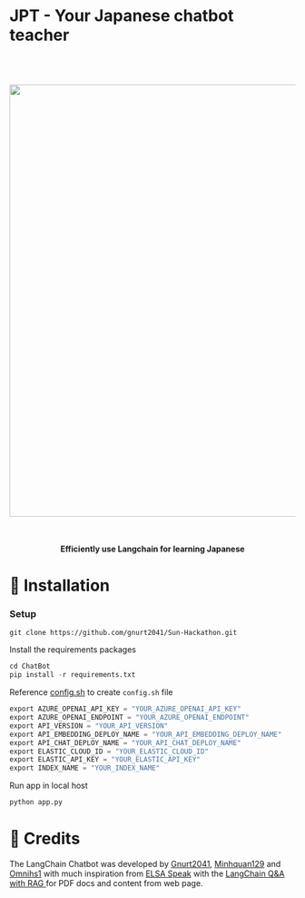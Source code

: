 # JPT - Your Japanese chatbot teacher 
<p align="center">
<br><br><br>
<img src="https://i.imgur.com/9Caf7yp.png" width="760px" length="400"></a>
<br><br><br>
</p>

<p align="center">
<b>Efficiently use Langchain for learning Japanese</b>

<!-- *The LangChain Chatbot is an AI chat interface for the open-source library LangChain. It provides conversational answers to questions about vector ingested documents.* -->
<!-- *Existing repo development is at a freeze while we develop a langchain chat bot website :)* -->


# 🚀 Installation

### Setup
```
git clone https://github.com/gnurt2041/Sun-Hackathon.git
```

Install the requirements packages
```python
cd ChatBot
pip install -r requirements.txt
```

Reference [config.sh](https://github.com/gnurt2041/Sun-Hackathon/blob/main/ChatBot/config.sh) to create `config.sh` file
```python
export AZURE_OPENAI_API_KEY = "YOUR_AZURE_OPENAI_API_KEY"
export AZURE_OPENAI_ENDPOINT = "YOUR_AZURE_OPENAI_ENDPOINT"
export API_VERSION = "YOUR_API_VERSION"
export API_EMBEDDING_DEPLOY_NAME = "YOUR_API_EMBEDDING_DEPLOY_NAME"
export API_CHAT_DEPLOY_NAME = "YOUR_API_CHAT_DEPLOY_NAME"
export ELASTIC_CLOUD_ID = "YOUR_ELASTIC_CLOUD_ID"
export ELASTIC_API_KEY = "YOUR_ELASTIC_API_KEY"
export INDEX_NAME = "YOUR_INDEX_NAME"
```

Run app in local host

```python
python app.py
```

# 📝 Credits

The LangChain  Chatbot was developed by [Gnurt2041](https://github.com/gnurt2041), [Minhquan129](https://github.com/Minhquan129) and [Omnihs1](https://github.com/Omnihs1) with much inspiration from [ELSA Speak](https://vn.elsaspeak.com/en/homepage/) with the [LangChain Q&A with RAG ](https://python.langchain.com/docs/use_cases/question_answering/) for PDF docs and content from web page.
